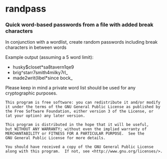 # randpass
### Quick word-based passwords from a file with added break characters

In conjunction with a wordlist, create random passwords including break characters in between words

Example output (assuming a 5 word limit):

- husky$closet*sa8tavern1qe9
- brig^starr7smith4milky7rl_
- made2writ(libel*since bock_

Please keep in mind a private word list should be used for any cryptographic purposes.

    This program is free software: you can redistribute it and/or modify
    it under the terms of the GNU General Public License as published by
    the Free Software Foundation, either version 3 of the License, or
    (at your option) any later version.

    This program is distributed in the hope that it will be useful,
    but WITHOUT ANY WARRANTY; without even the implied warranty of
    MERCHANTABILITY or FITNESS FOR A PARTICULAR PURPOSE.  See the
    GNU General Public License for more details.

    You should have received a copy of the GNU General Public License
    along with this program.  If not, see <http://www.gnu.org/licenses/>.
